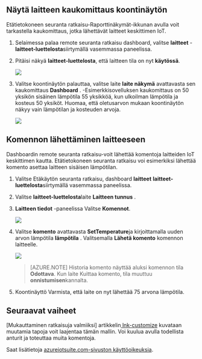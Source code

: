 ## <a name="view-device-telemetry-in-the-dashboard"></a>Näytä laitteen kaukomittaus koontinäytön

Etätietokoneen seuranta ratkaisu-Raporttinäkymät-ikkunan avulla voit tarkastella kaukomittaus, jotka lähettävät laitteet keskittimen IoT.

1. Selaimessa palaa remote seuranta ratkaisu dashboard, valitse **laitteet** - **laitteet-luettelosta**siirtymällä vasemmassa paneelissa.

2. Pitäisi näkyä **laitteet-luettelosta**, että laitteen tila on nyt **käytössä**.

    ![][18]

3. Valitse koontinäytön palauttaa, valitse laite **laite näkymä** avattavasta sen kaukomittaus **Dashboard** . -Esimerkkisovelluksen kaukomittaus on 50 yksikön sisäinen lämpötila 55 yksikköä, kun ulkoilman lämpötila ja kosteus 50 yksiköt. Huomaa, että oletusarvon mukaan koontinäytön näkyy vain lämpötilan ja kosteuden arvoja.

    ![][img-telemetry]

## <a name="send-a-command-to-your-device"></a>Komennon lähettäminen laitteeseen

Dashboardin remote seuranta ratkaisu-voit lähettää komentoja laitteiden IoT keskittimen kautta. Etätietokoneen seuranta ratkaisu voi esimerkiksi lähettää komento asettaa laitteen sisäisen lämpötilan.

1. Valitse Etäkäytön seuranta ratkaisu, dashboard **laitteet** **laitteet-luettelosta**siirtymällä vasemmassa paneelissa.

2. Valitse **laitteet-luettelosta**laite **Laitteen tunnus** .

3. **Laitteen tiedot** -paneelissa Valitse **Komennot**.

    ![][13]

4. Valitse **komento** avattavasta **SetTemperature**ja kirjoittamalla uuden arvon lämpötila **lämpötila** . Valitsemalla **Lähetä komento** komennon laitteelle.

    ![][14]

    > [AZURE.NOTE] Historia komento näyttää aluksi komennon tila **Odottava**. Kun laite Kuittaa komento, tila muuttuu **onnistumisen**kannalta.

5. Koontinäyttö Varmista, että laite on nyt lähettää 75 arvona lämpötila.

## <a name="next-steps"></a>Seuraavat vaiheet

[Mukauttaminen ratkaisuja valmiiksi] artikkelin[ lnk-customize] kuvataan muutamia tapoja voit laajentaa tämän mallin. Voi kuulua avulla todellista anturit ja toteuttaa muita komentoja.

Saat lisätietoja [azureiotsuite.com-sivuston käyttöoikeuksia][lnk-permissions].

[13]: ./media/iot-suite-visualize-connecting/suite4.png
[14]: ./media/iot-suite-visualize-connecting/suite7-1.png
[18]: ./media/iot-suite-visualize-connecting/suite10.png
[img-telemetry]: ./media/iot-suite-visualize-connecting/telemetry.png
[lnk-customize]: ../articles/iot-suite/iot-suite-guidance-on-customizing-preconfigured-solutions.md
[lnk-permissions]: ../articles/iot-suite/iot-suite-permissions.md
